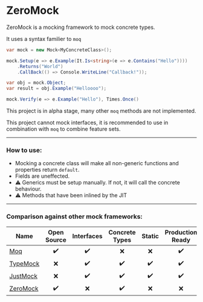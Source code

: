 # ZeroMock

ZeroMock is a mocking framework to mock concrete types.

It uses a syntax familier to `moq`

```cs
var mock = new Mock<MyConcreteClass>();

mock.Setup(e => e.Example(It.Is<string>(e => e.Contains("Hello"))))
    .Returns("World")
    .CallBack(() => Console.WriteLine("Callback!"));

var obj = mock.Object;
var result = obj.Example("Helloooo");

mock.Verify(e => e.Example("Hello"), Times.Once()
```

This project is in alpha stage, many other `moq` methods are not implemented.

This project cannot mock interfaces, it is recommended to use in combination with `moq` to combine feature sets.

---

### How to use:

- Mocking a concrete class will make all non-generic functions and properties return `default`.
- Fields are uneffected.
- ⚠️ Generics must be setup manually. If not, it will call the concrete behaviour.
- ⚠️ Methods that have been inlined by the JIT 

---

### Comparison against other mock frameworks:

| Name                                                        | Open Source | Interfaces | Concrete Types | Static | Production Ready |
| ----------------------------------------------------------- | :---------: | :--------: | :------------: | :----: | :--------------: |
| [Moq](https://github.com/moq/moq4)                          |      ✔️      |     ✔️      |       ❌        |   ❌    |        ✔️         |
| [TypeMock](https://www.typemock.com/isolator-product-page/) |      ❌      |     ✔️      |       ✔️        |   ✔️    |        ✔️         |
| [JustMock](https://www.telerik.com/products/mocking.aspx)   |      ❌      |     ✔️      |       ✔️        |   ✔️    |        ✔️         |
| [ZeroMock](https://github.com/CoenraadS/ZeroMock)           |      ✔️      |     ❌      |       ✔️        |   ❌    |        ❌         |